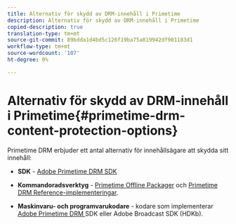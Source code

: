 ```yaml
---
title: Alternativ för skydd av DRM-innehåll i Primetime
description: Alternativ för skydd av DRM-innehåll i Primetime
copied-description: true
translation-type: tm+mt
source-git-commit: 89bdda1d4bd5c126f19ba75a819942df901183d1
workflow-type: tm+mt
source-wordcount: '107'
ht-degree: 0%

---
```



# Alternativ för skydd av DRM-innehåll i Primetime{#primetime-drm-content-protection-options}

Primetime DRM erbjuder ett antal alternativ för innehållsägare att skydda sitt innehåll:

* **SDK**  -  [Adobe Primetime DRM SDK](https://helpx.adobe.com/content/dam/help/en/primetime/drm/drm_sdk_overview.pdf)

* **Kommandoradsverktyg**  -  [Primetime Offline Packager](https://helpx.adobe.com/content/dam/help/en/primetime/guides/offline_packager_getting_started.pdf) och  [Primetime DRM Reference-implementeringar](https://helpx.adobe.com/content/dam/help/en/primetime/drm/drm_reference_implementations.pdf).

* **Maskinvaru- och programvarukodare**  - kodare som implementerar  [Adobe Primetime DRM ](https://helpx.adobe.com/content/dam/help/en/primetime/drm/drm_sdk_overview.pdf) SDK eller Adobe Broadcast SDK (HDKb).